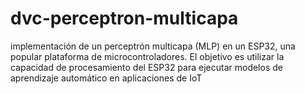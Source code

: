 # dvc-perceptron-multicapa
implementación de un perceptrón multicapa (MLP) en un ESP32, una popular plataforma de microcontroladores. El objetivo es utilizar la capacidad de procesamiento del ESP32 para ejecutar modelos de aprendizaje automático en aplicaciones de IoT
